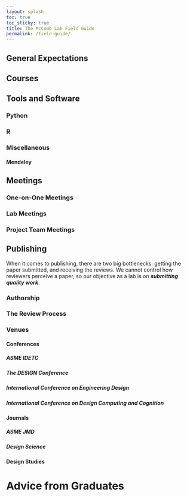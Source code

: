 ```yaml
---
layout: splash
toc: true
toc_sticky: true
title: The McComb Lab Field Guide
permalink: /field-guide/
---
```


## General Expectations

## Courses

## Tools and Software
### Python
### R
### Miscellaneous
#### Mendeley

## Meetings
### One-on-One Meetings
### Lab Meetings
### Project Team Meetings

## Publishing
When it comes to publishing, there are two big bottlenecks: getting the paper submitted, 
and receiving the reviews. We cannot control how reviewers perceive a paper, so our 
objective as a lab is on *__submitting quality work__*.
### Authorship
### The Review Process
### Venues
#### Conferences
##### ASME IDETC
##### The DESIGN Conference
##### International Conference on Engineering Design
##### International Conference on Design Computing and Cognition
#### Journals
##### ASME JMD
##### Design Science
#### Design Studies

# Advice from Graduates
